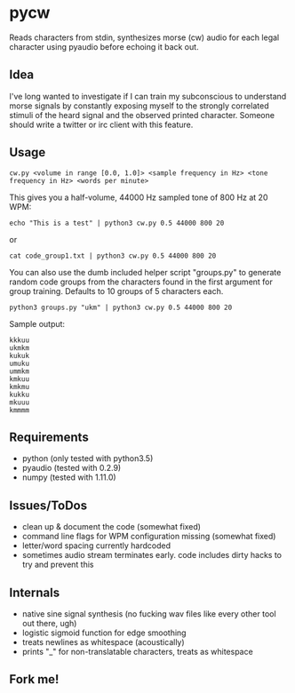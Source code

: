 # pycw

Reads characters from stdin, synthesizes morse (cw) audio for each legal character using pyaudio before echoing it back out.


## Idea

I've long wanted to investigate if I can train my subconscious to understand morse signals by constantly exposing myself to the strongly correlated stimuli of the heard signal and the observed printed character. Someone should write a twitter or irc client with this feature.

## Usage

```
cw.py <volume in range [0.0, 1.0]> <sample frequency in Hz> <tone frequency in Hz> <words per minute>
```

This gives you a half-volume, 44000 Hz sampled tone of 800 Hz at 20 WPM:

```
echo "This is a test" | python3 cw.py 0.5 44000 800 20
```

or

```
cat code_group1.txt | python3 cw.py 0.5 44000 800 20
```

You can also use the dumb included helper script "groups.py" to generate random code groups from the characters found in the first argument for group training. Defaults to 10 groups of 5 characters each.

```
python3 groups.py "ukm" | python3 cw.py 0.5 44000 800 20
```

Sample output:

```
kkkuu
ukmkm
kukuk
umuku
ummkm
kmkuu
kmkmu
kukku
mkuuu
kmmmm
```
## Requirements

* python (only tested with python3.5)
* pyaudio (tested with 0.2.9)
* numpy (tested with 1.11.0)

## Issues/ToDos

* clean up & document the code (somewhat fixed)
* command line flags for WPM configuration missing (somewhat fixed)
* letter/word spacing currently hardcoded
* sometimes audio stream terminates early. code includes dirty hacks to try and prevent this

## Internals

* native sine signal synthesis (no fucking wav files like every other tool out there, ugh)
* logistic sigmoid function for edge smoothing
* treats newlines as whitespace (acoustically)
* prints "_" for non-translatable characters, treats as whitespace

## Fork me!